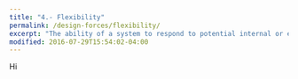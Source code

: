 ```yaml
---
title: "4.- Flexibility"
permalink: /design-forces/flexibility/
excerpt: "The ability of a system to respond to potential internal or external changes affecting its value delivery, in a timely and cost-effective manner."
modified: 2016-07-29T15:54:02-04:00
---
```


Hi
